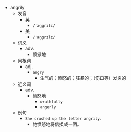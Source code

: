 - angrily
  - 发音
    - 英
      - `/ˈæŋɡrɪlɪ/`
    - 美
      - `/'æŋgrɪlɪ/`
  - 词义
    - adv.
      - 愤怒地
  - 同根词
    - adj.
      - `angry`
        - 生气的；愤怒的；狂暴的；（伤口等）发炎的
  - 近义词
    - adv.
      - 愤怒地
        - `wrathfully`
        - `angerly`
  - 例句
    - `She crushed up the letter angrily.`
      - 她愤怒地将信揉成一团。

